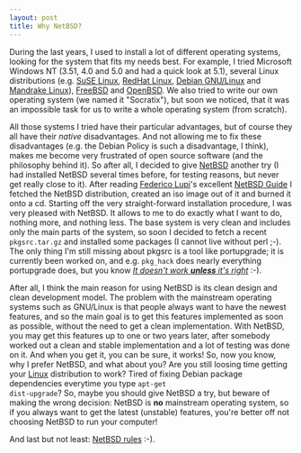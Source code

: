 ```yaml
--- 
layout: post
title: Why NetBSD?
---
```


During the last years, I used to install a lot of different operating systems, looking for the
system that fits my needs best. For example, I tried Microsoft Windows NT (3.51, 4.0 and 5.0
and had a quick look at 5.1), several Linux distributions (e.g.
[SuSE Linux](http://www.suse.com), [RedHat Linux](http://www.redhat.com),
[Debian GNU/Linux](http://www.debian.org) and [Mandrake Linux](http://www.mandrake.com)),
[FreeBSD](http://www.freebsd.org) and [OpenBSD](http://www.openbsd.org). We also tried to write
our own operating system (we named it "Socratix"), but soon we noticed, that it was an
impossible task for us to write a whole operating system (from scratch).

All those systems I tried have their particular advantages, but of course they all have their
_native_ disadvantages. And not allowing me to fix these disadvantages (e.g. the Debian Policy
is such a disadvantage, I think), makes me become very frustrated of open source software (and
the philosophy behind it). So after all, I decided to give [NetBSD](http://www.netbsd.org)
another try (I had installed NetBSD several times before, for testing reasons, but never
get really close to it). After reading [Federico Lupi](http://www.mclink.it/personal/MG2508)'s
excellent [NetBSD Guide](http://www.mclink.it/personal/MG2508/nbsdeng/netbsd.html) I fetched
the NetBSD distribution, created an iso image out of it and burned it onto a cd. Starting off
the very straight-forward installation procedure, I was very pleased with NetBSD. It allows to
me to do exactly what I want to do, nothing more, and nothing less. The base system is very
clean and includes only the main parts of the system, so soon I decided to fetch a recent
<code>pkgsrc.tar.gz</code> and installed some packages (I cannot live without perl ;-). The only
thing I'm still missing about pkgsrc is a tool like portupgrade; it is currently been worked on,
and e.g. `pkg_hack` does nearly everything portupgrade does, but you know
<a href="http://www.netbsd.org/Goals/system.html"><i>It doesn't work <b>unless</b> it's
right</i></a> :-).

After all, I think the main reason for using NetBSD is its clean design and clean development
model. The problem with the mainstream operating systems such as GNU/Linux is that people always
want to have the newest features, and so the main goal is to get this features implemented as
soon as possible, without the need to get a clean implementation. With NetBSD, you may get this
features up to one or two years later, after somebody worked out a clean and stable
implementation and a lot of testing was done on it. And when you get it, you can be sure, it
works! So, now you know, why I prefer NetBSD, and what about you? Are you still loosing time
getting your <a href="http://www.kernel.org/">Linux</a> distribution to work? Tired of
fixing Debian package dependencies everytime you type <code>apt-get dist-upgrade</code>? So,
maybe you should give NetBSD a try, but beware of making the wrong decision: NetBSD is
<b>no</b> mainstream operating system, so if you always want to get the latest (unstable)
features, you're better off not choosing NetBSD to run your computer!

And last but not least: <a href="http://srom.zgp.org/">NetBSD rules</a> :-).

